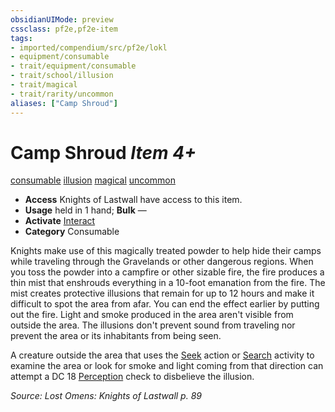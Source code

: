 ```yaml
---
obsidianUIMode: preview
cssclass: pf2e,pf2e-item
tags:
- imported/compendium/src/pf2e/lokl
- equipment/consumable
- trait/equipment/consumable
- trait/school/illusion
- trait/magical
- trait/rarity/uncommon
aliases: ["Camp Shroud"]
---
```

# Camp Shroud *Item 4+*  
[consumable](consumable.md)  [illusion](illusion.md)  [magical](magical.md)  [uncommon](uncommon.md)  

- **Access** Knights of Lastwall have access to this item.
- **Usage** held in 1 hand; **Bulk** —
- **Activate** [Interact](interact.md)
- **Category** Consumable

Knights make use of this magically treated powder to help hide their camps while traveling through the Gravelands or other dangerous regions. When you toss the powder into a campfire or other sizable fire, the fire produces a thin mist that enshrouds everything in a 10-foot emanation from the fire. The mist creates protective illusions that remain for up to 12 hours and make it difficult to spot the area from afar. You can end the effect earlier by putting out the fire. Light and smoke produced in the area aren't visible from outside the area. The illusions don't prevent sound from traveling nor prevent the area or its inhabitants from being seen.

A creature outside the area that uses the [Seek](seek.md) action or [Search](search.md) activity to examine the area or look for smoke and light coming from that direction can attempt a DC 18 [Perception](../../skills.md#Perception) check to disbelieve the illusion.

*Source: Lost Omens: Knights of Lastwall p. 89*
